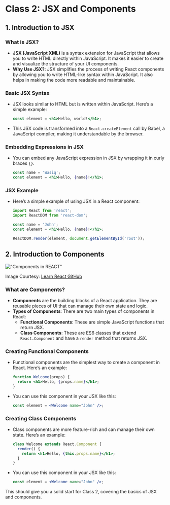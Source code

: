# Class 2: JSX and Components

## 1. Introduction to JSX

### What is JSX?

- **JSX (JavaScript XML)** is a syntax extension for JavaScript that allows you to write HTML directly within JavaScript. It makes it easier to create and visualize the structure of your UI components.
- **Why Use JSX?**: JSX simplifies the process of writing React components by allowing you to write HTML-like syntax within JavaScript. It also helps in making the code more readable and maintainable.

### Basic JSX Syntax

- JSX looks similar to HTML but is written within JavaScript. Here’s a simple example:

    ```jsx
    const element = <h1>Hello, world!</h1>;
    ```

- This JSX code is transformed into a `React.createElement` call by Babel, a JavaScript compiler, making it understandable by the browser.

### Embedding Expressions in JSX

- You can embed any JavaScript expression in JSX by wrapping it in curly braces `{}`.

    ```jsx
    const name = 'Wasiq';
    const element = <h1>Hello, {name}!</h1>;
    ```

### JSX Example

- Here’s a simple example of using JSX in a React component:

    ```jsx
    import React from 'react';
    import ReactDOM from 'react-dom';

    const name = 'John';
    const element = <h1>Hello, {name}!</h1>;

    ReactDOM.render(element, document.getElementById('root'));
    ```

## 2. Introduction to Components
!["Components in REACT"](https://info340.github.io/img/react/uimockscript.png)

Image Courtesy: [Learn React GitHub](https://info340.github.io/react.html)
### What are Components?

- **Components** are the building blocks of a React application. They are reusable pieces of UI that can manage their own state and logic.
- **Types of Components**: There are two main types of components in React:
    - **Functional Components**: These are simple JavaScript functions that return JSX.
    - **Class Components**: These are ES6 classes that extend `React.Component` and have a `render` method that returns JSX.

### Creating Functional Components

- Functional components are the simplest way to create a component in React. Here’s an example:

    ```jsx
    function Welcome(props) {
      return <h1>Hello, {props.name}</h1>;
    }
    ```

- You can use this component in your JSX like this:

    ```jsx
    const element = <Welcome name="John" />;
    ```

### Creating Class Components

- Class components are more feature-rich and can manage their own state. Here’s an example:

    ```jsx
    class Welcome extends React.Component {
      render() {
        return <h1>Hello, {this.props.name}</h1>;
      }
    }
    ```

- You can use this component in your JSX like this:

    ```jsx
    const element = <Welcome name="John" />;
    ```


This should give you a solid start for Class 2, covering the basics of JSX and components.
